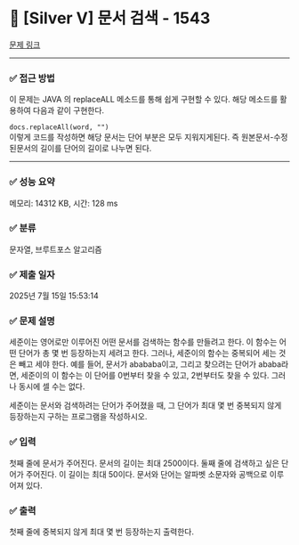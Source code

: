 # 📁 [Silver V] 문서 검색 - 1543 

[문제 링크](https://www.acmicpc.net/problem/1543) 
<hr>

### ✅ 접근 방법
이 문제는 JAVA 의 replaceALL 메소드를 통해 쉽게 구현할 수 있다. 해당 메소드를 활용하여 다음과 같이 구현한다. <br>
<code> docs.replaceAll(word, "") </code>  <br>
이렇게 코드를 작성하면 해당 문서는 단어 부분은 모두 지워지게된다. 즉 원본문서-수정된문서의 길이를 단어의 길이로 나누면 된다.
<hr>

### ✅ 성능 요약

메모리: 14312 KB, 시간: 128 ms

### ✅ 분류

문자열, 브루트포스 알고리즘

### ✅ 제출 일자

2025년 7월 15일 15:53:14

### ✅ 문제 설명

<p>세준이는 영어로만 이루어진 어떤 문서를 검색하는 함수를 만들려고 한다. 이 함수는 어떤 단어가 총 몇 번 등장하는지 세려고 한다. 그러나, 세준이의 함수는 중복되어 세는 것은 빼고 세야 한다. 예를 들어, 문서가 abababa이고, 그리고 찾으려는 단어가 ababa라면, 세준이의 이 함수는 이 단어를 0번부터 찾을 수 있고, 2번부터도 찾을 수 있다. 그러나 동시에 셀 수는 없다.</p>

<p>세준이는 문서와 검색하려는 단어가 주어졌을 때, 그 단어가 최대 몇 번 중복되지 않게 등장하는지 구하는 프로그램을 작성하시오.</p>

### ✅ 입력 

 <p>첫째 줄에 문서가 주어진다. 문서의 길이는 최대 2500이다. 둘째 줄에 검색하고 싶은 단어가 주어진다. 이 길이는 최대 50이다. 문서와 단어는 알파벳 소문자와 공백으로 이루어져 있다.</p>

### ✅ 출력 

 <p>첫째 줄에 중복되지 않게 최대 몇 번 등장하는지 출력한다.</p>

